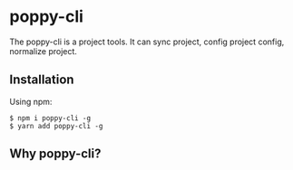 # poppy-cli

The poppy-cli is a project tools. It can sync project, config project config, normalize project.

## Installation

Using npm:
```shell
$ npm i poppy-cli -g
$ yarn add poppy-cli -g
```

## Why poppy-cli?


